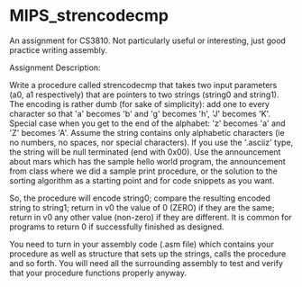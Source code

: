 # MIPS_strencodecmp
An assignment for CS3810. Not particularly useful or interesting, just good practice writing assembly.

 Assignment Description:

 Write a procedure called strencodecmp that takes two input parameters (a0, a1 respectively)
 that are pointers to two strings (string0 and string1). The encoding is rather dumb
 (for sake of simplicity): add one to every character so that 'a' becomes 'b' and 'g' becomes
 'h', 'J' becomes 'K'. Special case when you get to the end of the alphabet: 'z' becomes 'a'
 and 'Z' becomes 'A'.  Assume the string contains only alphabetic characters (ie no numbers,
 no spaces, nor special characters). If you use the '.asciiz' type, the string will be null
 terminated (end with 0x00). Use the announcement about mars which has the sample hello world
 program, the announcement from class where we did a sample print procedure, or the solution
 to the sorting algorithm as a starting point and for code snippets as you want.
 
 So, the procedure will encode string0; compare the resulting encoded string to string1; return
 in v0 the value of 0 (ZERO) if they are the same; return in v0 any other value (non-zero) if
 they are different. It is common for programs to return 0 if successfully finished as designed. 
 
 You need to turn in your assembly code (.asm file) which contains your procedure as well as
 structure that sets up the strings, calls the procedure and so forth. You will need all the
 surrounding assembly to test and verify that your procedure functions properly anyway. 
